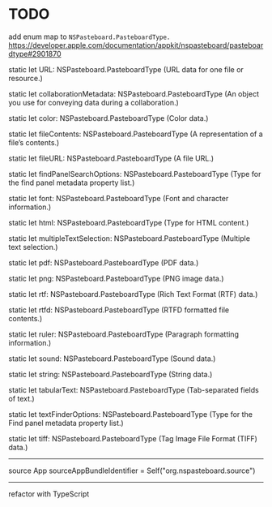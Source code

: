 # TODO

add enum map to `NSPasteboard.PasteboardType.`
https://developer.apple.com/documentation/appkit/nspasteboard/pasteboardtype#2901870

static let URL: NSPasteboard.PasteboardType
(URL data for one file or resource.)

static let collaborationMetadata: NSPasteboard.PasteboardType
(An object you use for conveying data during a collaboration.)

static let color: NSPasteboard.PasteboardType
(Color data.)

static let fileContents: NSPasteboard.PasteboardType
(A representation of a file’s contents.)

static let fileURL: NSPasteboard.PasteboardType
(A file URL.)

static let findPanelSearchOptions: NSPasteboard.PasteboardType
(Type for the find panel metadata property list.)

static let font: NSPasteboard.PasteboardType
(Font and character information.)

static let html: NSPasteboard.PasteboardType
(Type for HTML content.)

static let multipleTextSelection: NSPasteboard.PasteboardType
(Multiple text selection.)

static let pdf: NSPasteboard.PasteboardType
(PDF data.)

static let png: NSPasteboard.PasteboardType
(PNG image data.)

static let rtf: NSPasteboard.PasteboardType
(Rich Text Format (RTF) data.)

static let rtfd: NSPasteboard.PasteboardType
(RTFD formatted file contents.)

static let ruler: NSPasteboard.PasteboardType
(Paragraph formatting information.)

static let sound: NSPasteboard.PasteboardType
(Sound data.)

static let string: NSPasteboard.PasteboardType
(String data.)

static let tabularText: NSPasteboard.PasteboardType
(Tab-separated fields of text.)

static let textFinderOptions: NSPasteboard.PasteboardType
(Type for the Find panel metadata property list.)

static let tiff: NSPasteboard.PasteboardType
(Tag Image File Format (TIFF) data.)

---

source App
sourceAppBundleIdentifier = Self("org.nspasteboard.source")

---

refactor with TypeScript
